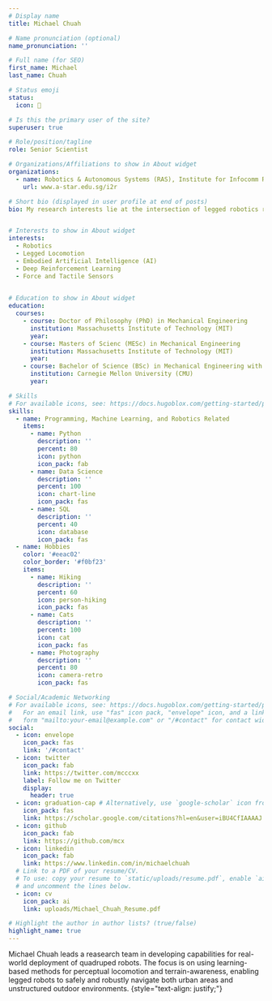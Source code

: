 ```yaml
---
# Display name
title: Michael Chuah

# Name pronunciation (optional)
name_pronunciation: ''

# Full name (for SEO)
first_name: Michael
last_name: Chuah

# Status emoji
status:
  icon: 🐯

# Is this the primary user of the site?
superuser: true

# Role/position/tagline
role: Senior Scientist

# Organizations/Affiliations to show in About widget
organizations:
  - name: Robotics & Autonomous Systems (RAS), Institute for Infocomm Research (I2R), Agency for Science, Technology, and Research (A*STAR)
    url: www.a-star.edu.sg/i2r

# Short bio (displayed in user profile at end of posts)
bio: My research interests lie at the intersection of legged robotics research, reinforcement learning, and embodied AI, with the goal of encouraging widespread adoption of robots in society.


# Interests to show in About widget
interests:
  - Robotics
  - Legged Locomotion
  - Embodied Artificial Intelligence (AI)
  - Deep Reinforcement Learning
  - Force and Tactile Sensors
  

# Education to show in About widget
education:
  courses:
    - course: Doctor of Philosophy (PhD) in Mechanical Engineering
      institution: Massachusetts Institute of Technology (MIT)
      year: 
    - course: Masters of Scienc (MESc) in Mechanical Engineering
      institution: Massachusetts Institute of Technology (MIT)
      year: 
    - course: Bachelor of Science (BSc) in Mechanical Engineering with a Minor in Robotics
      institution: Carnegie Mellon University (CMU)
      year: 

# Skills
# For available icons, see: https://docs.hugoblox.com/getting-started/page-builder/#icons
skills:
  - name: Programming, Machine Learning, and Robotics Related
    items:
      - name: Python
        description: ''
        percent: 80
        icon: python
        icon_pack: fab
      - name: Data Science
        description: ''
        percent: 100
        icon: chart-line
        icon_pack: fas
      - name: SQL
        description: ''
        percent: 40
        icon: database
        icon_pack: fas
  - name: Hobbies
    color: '#eeac02'
    color_border: '#f0bf23'
    items:
      - name: Hiking
        description: ''
        percent: 60
        icon: person-hiking
        icon_pack: fas
      - name: Cats
        description: ''
        percent: 100
        icon: cat
        icon_pack: fas
      - name: Photography
        description: ''
        percent: 80
        icon: camera-retro
        icon_pack: fas

# Social/Academic Networking
# For available icons, see: https://docs.hugoblox.com/getting-started/page-builder/#icons
#   For an email link, use "fas" icon pack, "envelope" icon, and a link in the
#   form "mailto:your-email@example.com" or "/#contact" for contact widget.
social:
  - icon: envelope
    icon_pack: fas
    link: '/#contact'
  - icon: twitter
    icon_pack: fab
    link: https://twitter.com/mcccxx
    label: Follow me on Twitter
    display:
      header: true
  - icon: graduation-cap # Alternatively, use `google-scholar` icon from `ai` icon pack
    icon_pack: fas
    link: https://scholar.google.com/citations?hl=en&user=iBU4CfIAAAAJ
  - icon: github
    icon_pack: fab
    link: https://github.com/mcx
  - icon: linkedin
    icon_pack: fab
    link: https://www.linkedin.com/in/michaelchuah
  # Link to a PDF of your resume/CV.
  # To use: copy your resume to `static/uploads/resume.pdf`, enable `ai` icons in `params.yaml`,
  # and uncomment the lines below.
  - icon: cv
    icon_pack: ai
    link: uploads/Michael_Chuah_Resume.pdf

# Highlight the author in author lists? (true/false)
highlight_name: true
---
```


Michael Chuah leads a reasearch team in developing capabilities for real-world deployment of quadruped robots. The focus is on using learning-based methods for perceptual locomotion and
terrain-awareness, enabling legged robots to safely and robustly navigate both urban areas and unstructured outdoor environments. 
{style="text-align: justify;"}
